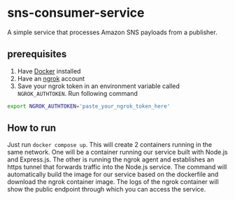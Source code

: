 # sns-consumer-service
A simple service that processes Amazon SNS payloads from a publisher.

## prerequisites

1. Have [Docker](https://www.docker.com/) installed
2. Have an [ngrok](https://ngrok.com/) account 
3. Save your ngrok token in an environment variable called `NGROK_AUTHTOKEN`. Run following command
```bash
export NGROK_AUTHTOKEN='paste_your_ngrok_token_here'
```
## How to run
 Just run `docker compose up`.
 This will create 2 containers running in the same network. One will be a container running our service built with Node.js and Express.js. The other is running the ngrok agent and establishes an https tunnel that forwards traffic into the Node.js service. The command will automatically build the image for our service based on the dockerfile and download the ngrok container image.
 The logs of the ngrok container will show the public endpoint through which you can access the service.
